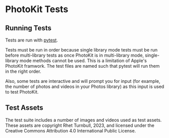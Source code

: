 # PhotoKit Tests

## Running Tests

Tests are run with [pytest](https://docs.pytest.org/).

Tests must be run in order because single library mode tests must be run before multi-library tests
as once PhotoKit is in multi-library mode, single-library mode methods cannot be used. This is a
limitation of Apple's PhotoKit framwork. The test files are named such that pytest will run them in the right order.

Also, some tests are interactive and will prompt you for input (for example, the number of photos and videos in your Photos library) as this input is used to test PhotoKit.

## Test Assets

The test suite includes a number of images and videos used as test assets. These assets are copyright Rhet Turnbull, 2023, and licensed under the Creative Commons Attribution 4.0 International Public License.
